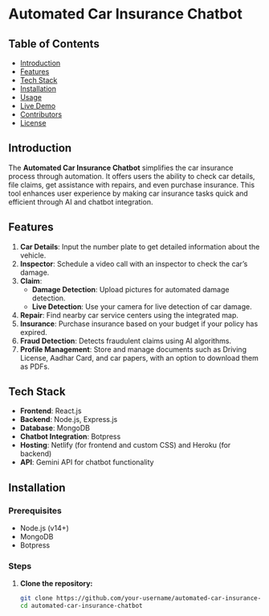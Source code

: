 # Automated Car Insurance Chatbot

## Table of Contents
- [Introduction](#introduction)
- [Features](#features)
- [Tech Stack](#tech-stack)
- [Installation](#installation)
- [Usage](#usage)
- [Live Demo](#live-demo)
- [Contributors](#contributors)
- [License](#license)

## Introduction
The **Automated Car Insurance Chatbot** simplifies the car insurance process through automation. It offers users the ability to check car details, file claims, get assistance with repairs, and even purchase insurance. This tool enhances user experience by making car insurance tasks quick and efficient through AI and chatbot integration.

## Features
1. **Car Details**: Input the number plate to get detailed information about the vehicle.
2. **Inspector**: Schedule a video call with an inspector to check the car’s damage.
3. **Claim**:
   - **Damage Detection**: Upload pictures for automated damage detection.
   - **Live Detection**: Use your camera for live detection of car damage.
4. **Repair**: Find nearby car service centers using the integrated map.
5. **Insurance**: Purchase insurance based on your budget if your policy has expired.
6. **Fraud Detection**: Detects fraudulent claims using AI algorithms.
7. **Profile Management**: Store and manage documents such as Driving License, Aadhar Card, and car papers, with an option to download them as PDFs.

## Tech Stack
- **Frontend**: React.js
- **Backend**: Node.js, Express.js
- **Database**: MongoDB
- **Chatbot Integration**: Botpress
- **Hosting**: Netlify (for frontend and custom CSS) and Heroku (for backend)
- **API**: Gemini API for chatbot functionality

## Installation

### Prerequisites
- Node.js (v14+)
- MongoDB
- Botpress

### Steps

1. **Clone the repository:**
   ```bash
   git clone https://github.com/your-username/automated-car-insurance-chatbot.git
   cd automated-car-insurance-chatbot
